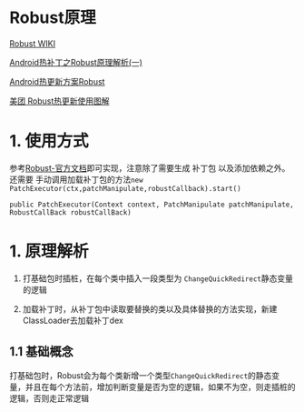 # Robust原理

[Robust WIKI](https://github.com/Meituan-Dianping/Robust/wiki)

[Android热补丁之Robust原理解析(一)](http://w4lle.com/2017/03/31/robust-0/)

[Android热更新方案Robust](https://tech.meituan.com/android_robust.html)

[美团 Robust热更新使用图解](http://blog.csdn.net/dawN4get/article/details/72861966)

# 1. 使用方式

参考[Robust-官方文档](https://github.com/Meituan-Dianping/Robust/blob/master/README-zh.md)即可实现，注意除了需要生成 补丁包 以及添加依赖之外。还需要 手动调用加载补丁包的方法`new PatchExecutor(ctx,patchManipulate,robustCallback).start()`

    public PatchExecutor(Context context, PatchManipulate patchManipulate, RobustCallBack robustCallBack)


# 1. 原理解析

1. 打基础包时插桩，在每个类中插入一段类型为 `ChangeQuickRedirect`静态变量的逻辑

2. 加载补丁时，从补丁包中读取要替换的类以及具体替换的方法实现，新建ClassLoader去加载补丁dex


## 1.1 基础概念

打基础包时，Robust会为每个类新增一个类型`ChangeQuickRedirect`的静态变量，并且在每个方法前，增加判断变量是否为空的逻辑，如果不为空，则走插桩的逻辑，否则走正常逻辑